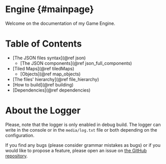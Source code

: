 Engine           {#mainpage}
=========

Welcome on the documentation of my Game Engine.

# Table of Contents
  - [The JSON files syntax](@ref json)
    - [The JSON components](@ref json_full_components)
  - [Tiled Maps](@ref tiledMaps)
    - [Objects](@ref map_objects)
  - [The files' hierarchy](@ref file_hierarchy)
  - [How to build](@ref building)
  - [Dependencies](@ref dependencies)

# About the Logger
Please, note that the logger is only enabled in debug build. The logger can write in the console or in the `media/log.txt` file or both depending on the configuration.


If you find any bugs (please consider grammar mistakes as bugs) or if you would like to propose a feature, please open an issue on [the GitHub repository](https://github.com/DocSkellington/Engine/issues).